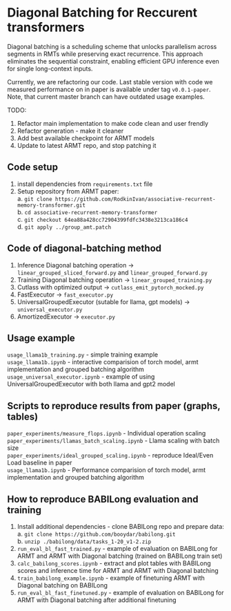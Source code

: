 # Diagonal Batching for Reccurent transformers

Diagonal batching is a scheduling scheme that unlocks parallelism
across segments in RMTs while preserving exact recurrence. This approach eliminates the sequential constraint, enabling efficient GPU inference even for single long-context inputs.

Currently, we are refactoring our code. Last stable version with code we measured performance on in paper is available under tag `v0.0.1-paper`.
Note, that current master branch can have outdated usage examples. 

TODO:
1. Refactor main implementation to make code clean and user frendly
2. Refactor generation - make it cleaner
3. Add best available checkpoint for ARMT models
4. Update to latest ARMT repo, and stop patching it


## Code setup

1. install dependencies from `requirements.txt` file
2. Setup repository from ARMT paper: \
    a. `git clone https://github.com/RodkinIvan/associative-recurrent-memory-transformer.git` \
    b. `cd associative-recurrent-memory-transformer` \
    c. `git checkout 64ea88a428cc72904399fdfc3438e3213ca186c4` \
    d. `git apply ../group_amt.patch`


## Code of diagonal-batching method

1. Inference Diagonal batching operation -> `linear_grouped_sliced_forward.py` and `linear_grouped_forward.py`
2. Training Diagonal batching operation -> `linear_grouped_training.py`
3. Cutlass with optimized output -> `cutlass_emit_pytorch_mocked.py`
4. FastExecutor -> `fast_executor.py`
5. UniversalGroupedExecutor (sutable for llama, gpt models) -> `universal_executor.py`
6. AmortizedExecutor -> `executor.py`

## Usage example

`usage_llama1b_training.py` - simple training example \
`usage_llama1b.ipynb` - interactive comparision of torch model, armt implementation and grouped batching algorithm \
`usage_universal_executor.ipynb` - example of using UniversalGroupedExecutor with both llama and gpt2 model

## Scripts to reproduce results from paper (graphs, tables)
`paper_experiments/measure_flops.ipynb` - Individual operation scaling \
`paper_experiments/llamas_batch_scaling.ipynb` - Llama scaling with batch size \
`paper_experiments/ideal_grouped_scaling.ipynb` - reproduce Ideal/Even Load baseline in paper \
`usage_llama1b.ipynb` - Performance comparision of torch model, armt implementation and grouped batching algorithm


## How to reproduce BABILong evaluation and training

1. Install additional dependencies - clone BABILong repo and prepare data: \
    a. `git clone https://github.com/booydar/babilong.git` \
    b. `unzip ./babilong/data/tasks_1-20_v1-2.zip`
2. `run_eval_bl_fast_trained.py` - example of evaluation on BABILong for ARMT and ARMT with Diagonal batching (trained on BABILong train set)
3. `calc_babilong_scores.ipynb` - extract and plot tables with BABILong scores and inference time for ARMT and ARMT with Diagonal batching
4. `train_babilong_example.ipynb` - example of finetuning ARMT with Diagonal batching on BABILong
5. `run_eval_bl_fast_finetuned.py` - example of evaluation on BABILong for ARMT with Diagonal batching after additional finetuning
